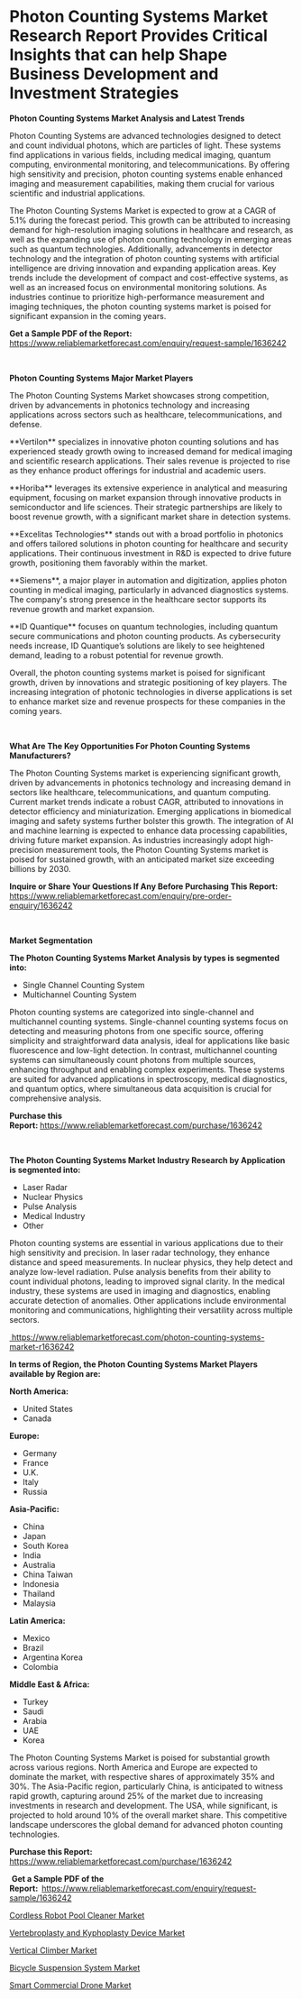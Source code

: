 <p><h1>Photon Counting Systems Market Research Report Provides Critical Insights that can help Shape Business Development and Investment Strategies</h1></p><p><strong>Photon Counting Systems Market Analysis and Latest Trends</strong></p>
<p><p>Photon Counting Systems are advanced technologies designed to detect and count individual photons, which are particles of light. These systems find applications in various fields, including medical imaging, quantum computing, environmental monitoring, and telecommunications. By offering high sensitivity and precision, photon counting systems enable enhanced imaging and measurement capabilities, making them crucial for various scientific and industrial applications.</p><p>The Photon Counting Systems Market is expected to grow at a CAGR of 5.1% during the forecast period. This growth can be attributed to increasing demand for high-resolution imaging solutions in healthcare and research, as well as the expanding use of photon counting technology in emerging areas such as quantum technologies. Additionally, advancements in detector technology and the integration of photon counting systems with artificial intelligence are driving innovation and expanding application areas. Key trends include the development of compact and cost-effective systems, as well as an increased focus on environmental monitoring solutions. As industries continue to prioritize high-performance measurement and imaging techniques, the photon counting systems market is poised for significant expansion in the coming years.</p></p>
<p><strong>Get a Sample PDF of the Report:&nbsp;</strong> <a href="https://www.reliablemarketforecast.com/enquiry/request-sample/1636242">https://www.reliablemarketforecast.com/enquiry/request-sample/1636242</a></p>
<p>&nbsp;</p>
<p><strong>Photon Counting Systems Major Market Players</strong></p>
<p><p>The Photon Counting Systems Market showcases strong competition, driven by advancements in photonics technology and increasing applications across sectors such as healthcare, telecommunications, and defense.</p><p>**Vertilon** specializes in innovative photon counting solutions and has experienced steady growth owing to increased demand for medical imaging and scientific research applications. Their sales revenue is projected to rise as they enhance product offerings for industrial and academic users.</p><p>**Horiba** leverages its extensive experience in analytical and measuring equipment, focusing on market expansion through innovative products in semiconductor and life sciences. Their strategic partnerships are likely to boost revenue growth, with a significant market share in detection systems.</p><p>**Excelitas Technologies** stands out with a broad portfolio in photonics and offers tailored solutions in photon counting for healthcare and security applications. Their continuous investment in R&D is expected to drive future growth, positioning them favorably within the market.</p><p>**Siemens**, a major player in automation and digitization, applies photon counting in medical imaging, particularly in advanced diagnostics systems. The company's strong presence in the healthcare sector supports its revenue growth and market expansion.</p><p>**ID Quantique** focuses on quantum technologies, including quantum secure communications and photon counting products. As cybersecurity needs increase, ID Quantique’s solutions are likely to see heightened demand, leading to a robust potential for revenue growth.</p><p>Overall, the photon counting systems market is poised for significant growth, driven by innovations and strategic positioning of key players. The increasing integration of photonic technologies in diverse applications is set to enhance market size and revenue prospects for these companies in the coming years.</p></p>
<p>&nbsp;</p>
<p><strong>What Are The Key Opportunities For Photon Counting Systems Manufacturers?</strong></p>
<p><p>The Photon Counting Systems market is experiencing significant growth, driven by advancements in photonics technology and increasing demand in sectors like healthcare, telecommunications, and quantum computing. Current market trends indicate a robust CAGR, attributed to innovations in detector efficiency and miniaturization. Emerging applications in biomedical imaging and safety systems further bolster this growth. The integration of AI and machine learning is expected to enhance data processing capabilities, driving future market expansion. As industries increasingly adopt high-precision measurement tools, the Photon Counting Systems market is poised for sustained growth, with an anticipated market size exceeding billions by 2030.</p></p>
<p><strong>Inquire or Share Your Questions If Any Before Purchasing This Report:</strong> <a href="https://www.reliablemarketforecast.com/enquiry/pre-order-enquiry/1636242">https://www.reliablemarketforecast.com/enquiry/pre-order-enquiry/1636242</a></p>
<p>&nbsp;</p>
<p><strong>Market Segmentation</strong></p>
<p><strong>The Photon Counting Systems Market Analysis by types is segmented into:</strong></p>
<p><ul><li>Single Channel Counting System</li><li>Multichannel Counting System</li></ul></p>
<p><p>Photon counting systems are categorized into single-channel and multichannel counting systems. Single-channel counting systems focus on detecting and measuring photons from one specific source, offering simplicity and straightforward data analysis, ideal for applications like basic fluorescence and low-light detection. In contrast, multichannel counting systems can simultaneously count photons from multiple sources, enhancing throughput and enabling complex experiments. These systems are suited for advanced applications in spectroscopy, medical diagnostics, and quantum optics, where simultaneous data acquisition is crucial for comprehensive analysis.</p></p>
<p><strong>Purchase this Report:&nbsp;</strong><a href="https://www.reliablemarketforecast.com/purchase/1636242">https://www.reliablemarketforecast.com/purchase/1636242</a></p>
<p>&nbsp;</p>
<p><strong>The Photon Counting Systems Market Industry Research by Application is segmented into:</strong></p>
<p><ul><li>Laser Radar</li><li>Nuclear Physics</li><li>Pulse Analysis</li><li>Medical Industry</li><li>Other</li></ul></p>
<p><p>Photon counting systems are essential in various applications due to their high sensitivity and precision. In laser radar technology, they enhance distance and speed measurements. In nuclear physics, they help detect and analyze low-level radiation. Pulse analysis benefits from their ability to count individual photons, leading to improved signal clarity. In the medical industry, these systems are used in imaging and diagnostics, enabling accurate detection of anomalies. Other applications include environmental monitoring and communications, highlighting their versatility across multiple sectors.</p></p>
<p><a href="https://www.reliablemarketforecast.com/photon-counting-systems-market-r1636242">&nbsp;https://www.reliablemarketforecast.com/photon-counting-systems-market-r1636242</a></p>
<p><strong>In terms of Region, the Photon Counting Systems Market Players available by Region are:</strong></p>
<p>
    <p> <strong> North America: </strong>
        <ul>
            <li>United States</li>
            <li>Canada</li>
        </ul>
        </p> 
    <p> <strong> Europe: </strong>
        <ul>
            <li>Germany</li>
            <li>France</li>
            <li>U.K.</li>
            <li>Italy</li>
            <li>Russia</li>
        </ul>
        </p> 
    <p> <strong> Asia-Pacific: </strong>
        <ul>
            <li>China</li>
            <li>Japan</li>
            <li>South Korea</li>
            <li>India</li>
            <li>Australia</li>
            <li>China Taiwan</li>
            <li>Indonesia</li>
            <li>Thailand</li>
            <li>Malaysia</li>
        </ul>
        </p> 
    <p> <strong> Latin America: </strong>
        <ul>
            <li>Mexico</li>
            <li>Brazil</li>
            <li>Argentina Korea</li>
            <li>Colombia</li>
        </ul>
        </p> 
    <p> <strong> Middle East & Africa: </strong>
        <ul>
            <li>Turkey</li>
            <li>Saudi</li>
            <li>Arabia</li>
            <li>UAE</li>
            <li>Korea</li>
        </ul>
    </p>
    </p>
<p><p>The Photon Counting Systems Market is poised for substantial growth across various regions. North America and Europe are expected to dominate the market, with respective shares of approximately 35% and 30%. The Asia-Pacific region, particularly China, is anticipated to witness rapid growth, capturing around 25% of the market due to increasing investments in research and development. The USA, while significant, is projected to hold around 10% of the overall market share. This competitive landscape underscores the global demand for advanced photon counting technologies.</p></p>
<p><strong>Purchase this Report: </strong><a href="https://www.reliablemarketforecast.com/purchase/1636242">https://www.reliablemarketforecast.com/purchase/1636242</a></p>
<p>&nbsp;<strong>Get a Sample PDF of the Report:&nbsp;&nbsp;</strong><a href="https://www.reliablemarketforecast.com/enquiry/request-sample/1636242">https://www.reliablemarketforecast.com/enquiry/request-sample/1636242</a></p>
<p><strong></strong></p>
<p><p><a href="https://www.linkedin.com/pulse/strategic-market-insights-navigating-global-cordless-robot-pool-dsrpf?trackingId=hWpfUhPRTiOgJUtgw9eQGA%3D%3D">Cordless Robot Pool Cleaner Market</a></p><p><a href="https://medium.com/@sardarp081_19487/market-forecasting-change-global-vertebroplasty-and-kyphoplasty-device-market-dynamics-and-future-e30bd721076c">Vertebroplasty and Kyphoplasty Device Market</a></p><p><a href="https://issuu.com/reportprime-2/docs/vertical-climber-market-size-2030.p_196a74d3521340">Vertical Climber Market</a></p><p><a href="https://issuu.com/reportprime-2/docs/bicycle-suspension-system-market-si_2c07a5c6cbc020">Bicycle Suspension System Market</a></p><p><a href="https://medium.com/@sardarp081_19487/unveiling-market-trends-global-smart-commercial-drone-market-growth-and-regional-insights-2024-0c1dd36ba6c1">Smart Commercial Drone Market</a></p></p>